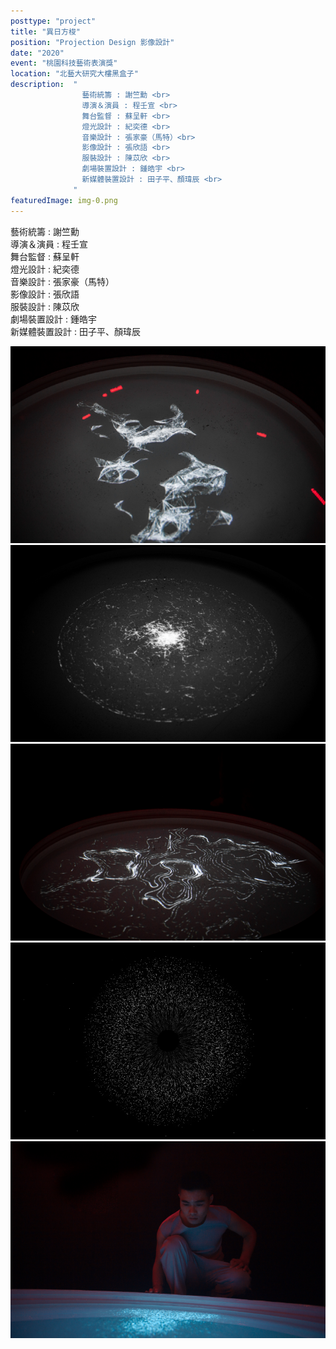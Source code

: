 ```yaml
---
posttype: "project"
title: "異日方梭"
position: "Projection Design 影像設計"
date: "2020"
event: "桃園科技藝術表演獎"
location: "北藝大研究大樓黑盒子"
description:  "
                藝術統籌 : 謝竺勳 <br>
                導演＆演員 : 程壬宣 <br>
                舞台監督 : 蘇呈軒 <br>
                燈光設計 : 紀奕德 <br>
                音樂設計 : 張家豪（馬特）<br>
                影像設計 : 張欣語 <br>
                服裝設計 : 陳苡欣 <br>
                劇場裝置設計 : 鍾皓宇 <br>
                新媒體裝置設計 : 田子平、顏瑋辰 <br>
              "
featuredImage: img-0.png
---
```

藝術統籌 : 謝竺勳 <br>
導演＆演員 : 程壬宣 <br>
舞台監督 : 蘇呈軒 <br>
燈光設計 : 紀奕德 <br>
音樂設計 : 張家豪（馬特）<br>
影像設計 : 張欣語 <br>
服裝設計 : 陳苡欣 <br>
劇場裝置設計 : 鍾皓宇 <br>
新媒體裝置設計 : 田子平、顏瑋辰 <br>
<div class="box">
<img class="subimg" src="./img-0.png">
</div>
<div class="box">
<img class="subimg" src="./img-1.png">
</div>
<div class="box">
<img class="subimg" src="./img-2.png">
</div>
<div class="box">
<img class="subimg" src="./img-3.png">
</div>
<div class="box">
<img class="subimg" src="./img-4.png">
</div>
<div class="box"></div>
